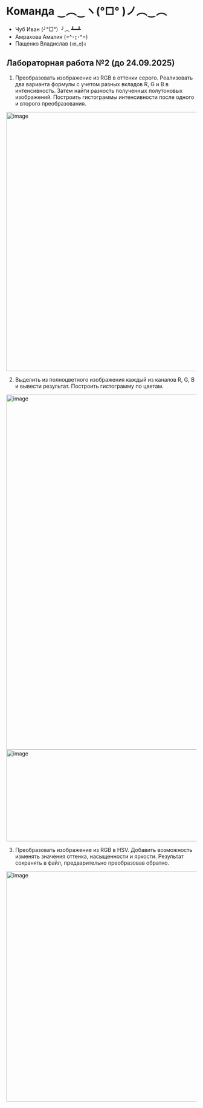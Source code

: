 # Команда ‿︵‿ヽ(°□° )ノ︵‿︵

* Чуб Иван (╯°□°）╯︵ ┻━┻ 
* Амрахова Амалия (=^･ｪ･^=)
* Пащенко Владислав (งಠ_ಠ)ง

## Лабораторная работа №2 (до 24.09.2025)

1) Преобразовать изображение из RGB в оттенки серого. Реализовать два варианта формулы с учетом разных вкладов R, G и B в интенсивность. Затем найти разность полученных полутоновых изображений. Построить гистограммы интенсивности после одного и второго преобразования.
<img width="1158" height="683" alt="image" src="https://github.com/user-attachments/assets/b3b0f321-cc33-4567-9cab-a96b3c789c83" />

2) Выделить из полноцветного изображения каждый из каналов R, G, B  и вывести результат. Построить гистограмму по цветам.
<img width="1466" height="936" alt="image" src="https://github.com/user-attachments/assets/5960c1a2-0923-41a2-a046-193a7a915841" />
<img width="1463" height="242" alt="image" src="https://github.com/user-attachments/assets/d389e206-d659-480d-8223-a0f02215280c" />

3) Преобразовать изображение из RGB в HSV. Добавить возможность изменять значения оттенка, насыщенности и яркости. Результат сохранять в файл, предварительно преобразовав обратно.
<img width="1222" height="608" alt="image" src="https://github.com/user-attachments/assets/c5c5928c-7ec8-4d58-b324-912cff9a0f13" />
